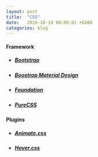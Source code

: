 ```yaml
---
layout: post
title:  "CSS"
date:   2016-10-19 00:00:01 +0200
categories: blog
---
```


#### **Framework**

* ##### [Bootstrap][link-bootstrap]

* ##### [Boostrap Material Design][link-bootstrap-material-design]

* ##### [Foundation][link-foundation]

* ##### [PureCSS][link-pure]

#### **Plugins**

* ##### [Animate.css][link-animate]

* ##### [Hover.css][link-hover]

[link-bootstrap]: http://getbootstrap.com/
[link-bootstrap-material-design]: http://fezvrasta.github.io/bootstrap-material-design/#about
[link-foundation]: http://foundation.zurb.com/
[link-pure]: http://purecss.io/
[link-animate]: https://daneden.github.io/animate.css/
[link-hover]: http://ianlunn.github.io/Hover/

